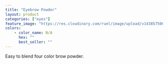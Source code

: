 ```yaml
---
title: "Eyebrow Powder"
layout: product
categories: ["eyes"]
feature_image: "https://res.cloudinary.com/ruel/image/upload/v1438575069/fs/Eyebrow_Powder_PB266813.jpg"
colors:
    - color_name: N/A
      hex: ""
      best_seller: ""
---
```

Easy to blend four color brow powder.